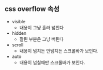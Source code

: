 ## css overflow 속성

- visible
	- 내용이 그냥 흘러 넘친다
- hidden
	- 잘린 부분은 그냥 버린다
- scroll
	- 내용이 넘치든 안넘치든 스크롤바가 보인다.
- auto
	- 내용이 넘칠때만 스크롤바가 보인다.
